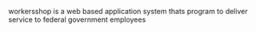 workersshop is a web based application system thats program to deliver service to federal government employees 
